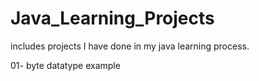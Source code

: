 # Java_Learning_Projects
includes projects I have done in my java learning process.

01- byte datatype example
